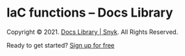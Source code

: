 # IaC functions – Docs Library

Copyright © 2021. [Docs Library \| Snyk](https://github.com/snyk/user-docs/tree/47fd9f2f147240c5e52bc9f7ae8343ab5a8fa0d8/hc/en-us/README.md). All Rights Reserved.

Ready to get started? [Sign up for free](https://snyk.io/login?cta=sign-up&loc=footer&page=support_docs_page)

